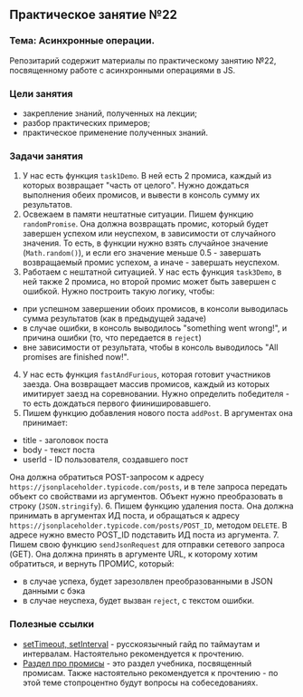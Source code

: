 ## Практическое занятие №22

### Тема: Асинхронные операции.

Репозитарий содержит материалы по практическому занятию №22, посвященному работе с асинхронными операциями в JS.

### Цели занятия
- закрепление знаний, полученных на лекции;
- разбор практических примеров;
- практическое применение полученных знаний.

### Задачи занятия
1. У нас есть функция `task1Demo`. В ней есть 2 промиса, каждый из которых возвращает "часть от целого". Нужно дождаться выполнения обеих промисов, и вывести в консоль сумму их результатов.
2. Освежаем в памяти нештатные ситуации. Пишем функцию `randomPromise`. Она должна возвращать промис, который будет завершен успехом или неуспехом, в зависимости от случайного значения. То есть, в функции нужно взять случайное значение (`Math.random()`), и если его значение меньше 0.5 - завершать возвращаемый промис успехом, а иначе - завершать неуспехом.
3. Работаем с нештатной ситуацией. У нас есть функция `task3Demo`, в ней также 2 промиса, но второй промис может быть завершен с ошибкой. Нужно построить такую логику, чтобы:
 - при успешном завершении обоих промисов, в консоли выводилась сумма результатов (как в предыдущей задаче)
 - в случае ошибки, в консоль выводилось "something went wrong!", и причина ошибки (то, что передается в `reject`)
 - вне зависимости от результата, чтобы в консоль выводилось "All promises are finished now!".
4. У нас есть функция `fastAndFurious`, которая готовит участников заезда. Она возвращает массив промисов, каждый из которых имитирует заезд на соревновании. Нужно определить победителя - то есть дождаться первого фиинишировавшего.
5. Пишем функцию добавления нового поста `addPost`. В аргументах она принимает:
 - title - заголовок поста
 - body - текст поста
 - userId - ID пользователя, создавшего пост

Она должна обратиться POST-запросом к адресу `https://jsonplaceholder.typicode.com/posts`, и в теле запроса передать объект со свойствами из аргументов. Объект нужно преобразовать в строку (`JSON.stringify`).
6. Пишем функцию удаления поста. Она должна принимать в аргументах ИД поста, и обращаться к адресу `https://jsonplaceholder.typicode.com/posts/POST_ID`, методом `DELETE`. В адресе нужно вместо POST_ID подставить ИД поста из аргумента.
7. Пишем свою функцию `sendJsonRequest` для отправки сетевого запроса (GET). Она должна принять в аргументе URL, к которому хотим обратиться, и вернуть ПРОМИС, который:
 - в случае успеха, будет зарезолвлен преобразованными в JSON данными с бэка
 - в случае неуспеха, будет вызван `reject`, с текстом ошибки.

### Полезные ссылки
 - [setTimeout, setInterval](https://learn.javascript.ru/settimeout-setinterval) - русскоязычный гайд по таймаутам и интервалам. Настоятельно рекомендуется к прочтению.
 - [Раздел про промисы](https://learn.javascript.ru/async) - это раздел учебника, посвященный промисам. Также настоятельно рекомендуется к прочтению - по этой теме стопроцентно будут вопросы на собеседованиях.
